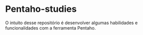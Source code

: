 # Pentaho-studies

O intuito desse repositório é desenvolver algumas habilidades e funcionalidades com a ferramenta Pentaho.
